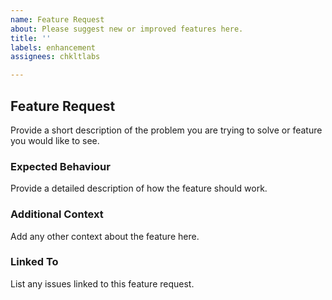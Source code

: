 ```yaml
---
name: Feature Request
about: Please suggest new or improved features here.
title: ''
labels: enhancement
assignees: chkltlabs

---
```


## Feature Request

Provide a short description of the problem you are trying to solve or feature you would like to see.

### Expected Behaviour
Provide a detailed description of how the feature should work.

### Additional Context
Add any other context about the feature here.

### Linked To
List any issues linked to this feature request.
